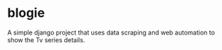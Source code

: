 # blogie
A simple django project that uses data scraping and web automation to show the Tv series details.
